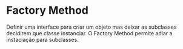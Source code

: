 # Factory Method

Definir uma interface para criar um objeto mas deixar as subclasses decidirem que classe instanciar.
O Factory Method permite adiar a instaciação para subclasses.
